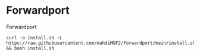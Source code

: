 # Forwardport
Forwardport

```
curl -o install.sh -L https://raw.githubusercontent.com/mahdiMGF2/Forwardport/main/install.sh && bash install.sh

```
